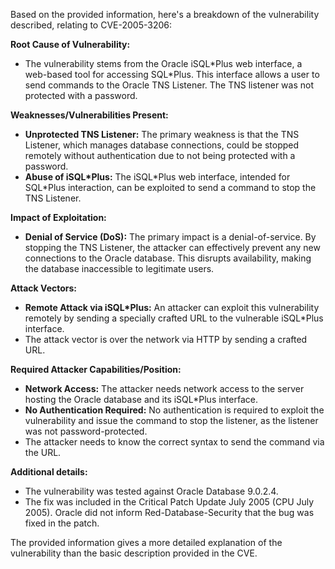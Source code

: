 Based on the provided information, here's a breakdown of the vulnerability described, relating to CVE-2005-3206:

**Root Cause of Vulnerability:**

*   The vulnerability stems from the Oracle iSQL\*Plus web interface, a web-based tool for accessing SQL\*Plus. This interface allows a user to send commands to the Oracle TNS Listener. The TNS listener was not protected with a password.

**Weaknesses/Vulnerabilities Present:**

*   **Unprotected TNS Listener:** The primary weakness is that the TNS Listener, which manages database connections, could be stopped remotely without authentication due to not being protected with a password.
*   **Abuse of iSQL\*Plus:** The iSQL\*Plus web interface, intended for SQL\*Plus interaction, can be exploited to send a command to stop the TNS Listener.

**Impact of Exploitation:**

*   **Denial of Service (DoS):**  The primary impact is a denial-of-service. By stopping the TNS Listener, the attacker can effectively prevent any new connections to the Oracle database. This disrupts availability, making the database inaccessible to legitimate users.

**Attack Vectors:**

*   **Remote Attack via iSQL\*Plus:** An attacker can exploit this vulnerability remotely by sending a specially crafted URL to the vulnerable iSQL\*Plus interface.
* The attack vector is over the network via HTTP by sending a crafted URL.

**Required Attacker Capabilities/Position:**

*   **Network Access:** The attacker needs network access to the server hosting the Oracle database and its iSQL\*Plus interface.
*   **No Authentication Required:** No authentication is required to exploit the vulnerability and issue the command to stop the listener, as the listener was not password-protected.
*  The attacker needs to know the correct syntax to send the command via the URL.

**Additional details:**

* The vulnerability was tested against Oracle Database 9.0.2.4.
*   The fix was included in the Critical Patch Update July 2005 (CPU July 2005). Oracle did not inform Red-Database-Security that the bug was fixed in the patch.

The provided information gives a more detailed explanation of the vulnerability than the basic description provided in the CVE.
